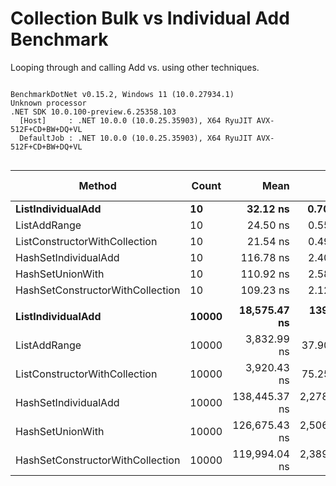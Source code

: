 # Collection Bulk vs Individual Add Benchmark

Looping through and calling Add vs. using other techniques.

```

BenchmarkDotNet v0.15.2, Windows 11 (10.0.27934.1)
Unknown processor
.NET SDK 10.0.100-preview.6.25358.103
  [Host]     : .NET 10.0.0 (10.0.25.35903), X64 RyuJIT AVX-512F+CD+BW+DQ+VL
  DefaultJob : .NET 10.0.0 (10.0.25.35903), X64 RyuJIT AVX-512F+CD+BW+DQ+VL


```
| Method                           | Count | Mean          | Error        | StdDev       | Median        | Ratio | RatioSD | Gen0    | Gen1    | Gen2    | Allocated | Alloc Ratio |
|--------------------------------- |------ |--------------:|-------------:|-------------:|--------------:|------:|--------:|--------:|--------:|--------:|----------:|------------:|
| **ListIndividualAdd**                | **10**    |      **32.12 ns** |     **0.704 ns** |     **1.484 ns** |      **31.67 ns** |  **1.00** |    **0.06** |  **0.0222** |       **-** |       **-** |      **96 B** |        **1.00** |
| ListAddRange                     | 10    |      24.50 ns |     0.556 ns |     1.085 ns |      24.43 ns |  0.76 |    0.05 |  0.0222 |       - |       - |      96 B |        1.00 |
| ListConstructorWithCollection    | 10    |      21.54 ns |     0.497 ns |     1.091 ns |      21.40 ns |  0.67 |    0.05 |  0.0222 |       - |       - |      96 B |        1.00 |
| HashSetIndividualAdd             | 10    |     116.78 ns |     2.405 ns |     6.337 ns |     115.06 ns |  3.64 |    0.26 |  0.0684 |       - |       - |     296 B |        3.08 |
| HashSetUnionWith                 | 10    |     110.92 ns |     2.580 ns |     7.402 ns |     108.82 ns |  3.46 |    0.28 |  0.0759 |       - |       - |     328 B |        3.42 |
| HashSetConstructorWithCollection | 10    |     109.23 ns |     2.121 ns |     4.333 ns |     107.90 ns |  3.41 |    0.20 |  0.0758 |       - |       - |     328 B |        3.42 |
|                                  |       |               |              |              |               |       |         |         |         |         |           |             |
| **ListIndividualAdd**                | **10000** |  **18,575.47 ns** |   **139.882 ns** |   **109.210 ns** |  **18,585.48 ns** |  **1.00** |    **0.01** |  **9.2468** |  **1.0071** |       **-** |   **40056 B** |        **1.00** |
| ListAddRange                     | 10000 |   3,832.99 ns |    37.907 ns |    33.603 ns |   3,827.06 ns |  0.21 |    0.00 |  9.2545 |  1.0223 |       - |   40056 B |        1.00 |
| ListConstructorWithCollection    | 10000 |   3,920.43 ns |    75.250 ns |    80.516 ns |   3,919.10 ns |  0.21 |    0.00 |  9.2545 |  1.0223 |       - |   40056 B |        1.00 |
| HashSetIndividualAdd             | 10000 | 138,445.37 ns | 2,278.076 ns | 3,868.346 ns | 137,661.13 ns |  7.45 |    0.21 | 38.3301 | 38.3301 | 38.3301 |  161781 B |        4.04 |
| HashSetUnionWith                 | 10000 | 126,675.43 ns | 2,506.531 ns | 6,733.632 ns | 125,346.73 ns |  6.82 |    0.36 | 38.4521 | 38.4521 | 38.4521 |  161813 B |        4.04 |
| HashSetConstructorWithCollection | 10000 | 119,994.04 ns | 2,389.474 ns | 4,546.223 ns | 118,935.23 ns |  6.46 |    0.24 | 38.4521 | 38.4521 | 38.4521 |  161813 B |        4.04 |
